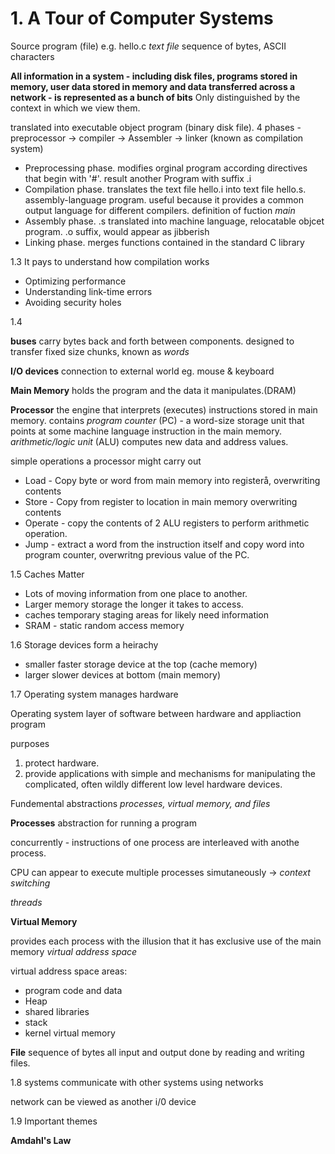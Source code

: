 # 1. A Tour of Computer Systems

Source program (file) e.g. hello.c
*text file* sequence of bytes, ASCII characters

**All information in a system - including disk files, programs stored in memory, user data stored in memory and data transferred across a network - is represented as a bunch of bits** Only distinguished by the context in which we view them. 

translated into executable object program (binary disk file). 4 phases - preprocessor -> compiler -> Assembler -> linker (known as compilation system)

* Preprocessing phase. modifies orginal program according directives that begin with '#'. result another Program with suffix .i
* Compilation phase. translates the text file hello.i into text file hello.s. assembly-language program. useful because it provides a common output language for different compilers. definition of fuction *main*
* Assembly phase.  .s translated into machine language, relocatable objcet program. .o suffix, would appear as jibberish
* Linking phase. merges functions contained in the standard C library

1.3 It pays to understand how compilation works

* Optimizing performance
* Understanding link-time errors
* Avoiding security holes

1.4

**buses** carry bytes back and forth between components. designed to transfer fixed size chunks, known as *words*

**I/O devices** connection to external world eg. mouse & keyboard

**Main Memory** holds the program and the data it manipulates.(DRAM)

**Processor** the engine that interprets (executes) instructions stored in main memory. contains *program counter* (PC) - a word-size storage unit that points at some machine language instruction in the main memory. *arithmetic/logic unit* (ALU) computes new data and address values.

simple operations a processor might carry out
* Load - Copy byte or word from main memory into registerå, overwriting contents
* Store - Copy from register to location in main memory overwriting contents
* Operate - copy the contents of 2 ALU registers to perform arithmetic operation.
* Jump - extract a word from the instruction itself and copy word into program counter, overwritng previous value of the PC. 

1.5 Caches Matter
* Lots of moving information from one place to another.
* Larger memory storage the longer it takes to access.
* caches temporary staging areas for likely need information
* SRAM - static random access memory

 1.6 Storage devices form a heirachy
* smaller faster storage device at the top (cache memory)
* larger slower devices at bottom (main memory)

1.7 Operating system manages hardware

Operating system layer of software between hardware and appliaction program

purposes
1. protect hardware.
2. provide applications with simple and mechanisms for manipulating the complicated, often wildly different low level hardware devices. 

Fundemental abstractions *processes, virtual memory, and files*

**Processes**
abstraction for running a program

concurrently - instructions of one process are interleaved with anothe process. 

CPU can appear to execute multiple processes simutaneously -> *context switching*

*threads* 

**Virtual Memory**

provides each process with the illusion that it has exclusive use of the main memory *virtual address space*

virtual address space areas: 
* program code and data
* Heap
* shared libraries
* stack
* kernel virtual memory

**File**
sequence of bytes
all input and output done by reading and writing files.

1.8 systems communicate with other systems using networks

network can be viewed as another i/0 device

1.9 Important themes

**Amdahl's Law**




